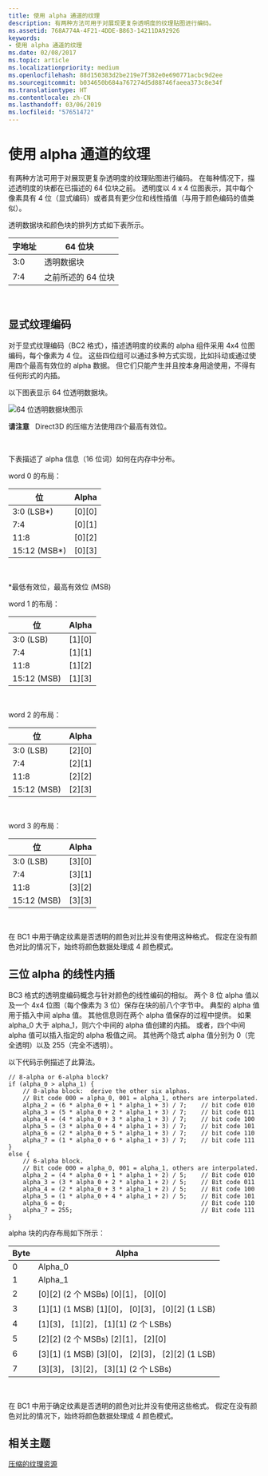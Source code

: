 ```yaml
---
title: 使用 alpha 通道的纹理
description: 有两种方法可用于对展现更复杂透明度的纹理贴图进行编码。
ms.assetid: 768A774A-4F21-4DDE-B863-14211DA92926
keywords:
- 使用 alpha 通道的纹理
ms.date: 02/08/2017
ms.topic: article
ms.localizationpriority: medium
ms.openlocfilehash: 88d150383d2be219e7f382e0e690771acbc9d2ee
ms.sourcegitcommit: b034650b684a767274d5d88746faeea373c8e34f
ms.translationtype: HT
ms.contentlocale: zh-CN
ms.lasthandoff: 03/06/2019
ms.locfileid: "57651472"
---
```

# <a name="textures-with-alpha-channels"></a>使用 alpha 通道的纹理


有两种方法可用于对展现更复杂透明度的纹理贴图进行编码。 在每种情况下，描述透明度的块都在已描述的 64 位块之前。 透明度以 4 x 4 位图表示，其中每个像素具有 4 位（显式编码）或者具有更少位和线性插值（与用于颜色编码的值类似）。

透明数据块和颜色块的排列方式如下表所示。

| 字地址 | 64 位块                      |
|--------------|-----------------------------------|
| 3:0          | 透明数据块                |
| 7:4          | 之前所述的 64 位块 |

 

## <a name="span-idexplicit-texture-encodingspanspan-idexplicit-texture-encodingspanspan-idexplicit-texture-encodingspanexplicit-texture-encoding"></a><span id="Explicit-Texture-Encoding"></span><span id="explicit-texture-encoding"></span><span id="EXPLICIT-TEXTURE-ENCODING"></span>显式纹理编码


对于显式纹理编码（BC2 格式），描述透明度的纹素的 alpha 组件采用 4x4 位图编码，每个像素为 4 位。 这些四位组可以通过多种方式实现，比如抖动或通过使用四个最高有效位的 alpha 数据。 但它们只能产生并且按本身用途使用，不得有任何形式的内插。

以下图表显示 64 位透明数据块。

![64 位透明数据块图示](images/colors4.png)

**请注意**   Direct3D 的压缩方法使用四个最高有效位。

 

下表描述了 alpha 信息（16 位词）如何在内存中分布。

word 0 的布局：

| 位          | Alpha      |
|---------------|------------|
| 3:0 (LSB\*)   | \[0\]\[0\] |
| 7:4           | \[0\]\[1\] |
| 11:8          | \[0\]\[2\] |
| 15:12 (MSB\*) | \[0\]\[3\] |

 

\*最低有效位，最高有效位 (MSB)

word 1 的布局：

| 位        | Alpha      |
|-------------|------------|
| 3:0 (LSB)   | \[1\]\[0\] |
| 7:4         | \[1\]\[1\] |
| 11:8        | \[1\]\[2\] |
| 15:12 (MSB) | \[1\]\[3\] |

 

word 2 的布局：

| 位        | Alpha      |
|-------------|------------|
| 3:0 (LSB)   | \[2\]\[0\] |
| 7:4         | \[2\]\[1\] |
| 11:8        | \[2\]\[2\] |
| 15:12 (MSB) | \[2\]\[3\] |

 

word 3 的布局：

| 位        | Alpha      |
|-------------|------------|
| 3:0 (LSB)   | \[3\]\[0\] |
| 7:4         | \[3\]\[1\] |
| 11:8        | \[3\]\[2\] |
| 15:12 (MSB) | \[3\]\[3\] |

 

在 BC1 中用于确定纹素是否透明的颜色对比并没有使用这种格式。 假定在没有颜色对比的情况下，始终将颜色数据处理成 4 颜色模式。

## <a name="span-idthree-bit-linear-alpha-interpolationspanspan-idthree-bit-linear-alpha-interpolationspanspan-idthree-bit-linear-alpha-interpolationspanthree-bit-linear-alpha-interpolation"></a><span id="Three-Bit-Linear-Alpha-Interpolation"></span><span id="three-bit-linear-alpha-interpolation"></span><span id="THREE-BIT-LINEAR-ALPHA-INTERPOLATION"></span>三位 alpha 的线性内插


BC3 格式的透明度编码概念与针对颜色的线性编码的相似。 两个 8 位 alpha 值以及一个 4x4 位图（每个像素为 3 位）保存在块的前八个字节中。 典型的 alpha 值用于插入中间 alpha 值。 其他信息则在两个 alpha 值保存的过程中提供。 如果 alpha\_0 大于 alpha\_1，则六个中间的 alpha 值创建的内插。 或者，四个中间 alpha 值可以插入指定的 alpha 极值之间。 其他两个隐式 alpha 值分别为 0（完全透明）以及 255（完全不透明）。

以下代码示例描述了此算法。

```
// 8-alpha or 6-alpha block?    
if (alpha_0 > alpha_1) {    
    // 8-alpha block:  derive the other six alphas.    
    // Bit code 000 = alpha_0, 001 = alpha_1, others are interpolated.
    alpha_2 = (6 * alpha_0 + 1 * alpha_1 + 3) / 7;    // bit code 010
    alpha_3 = (5 * alpha_0 + 2 * alpha_1 + 3) / 7;    // bit code 011
    alpha_4 = (4 * alpha_0 + 3 * alpha_1 + 3) / 7;    // bit code 100
    alpha_5 = (3 * alpha_0 + 4 * alpha_1 + 3) / 7;    // bit code 101
    alpha_6 = (2 * alpha_0 + 5 * alpha_1 + 3) / 7;    // bit code 110
    alpha_7 = (1 * alpha_0 + 6 * alpha_1 + 3) / 7;    // bit code 111  
}    
else {  
    // 6-alpha block.    
    // Bit code 000 = alpha_0, 001 = alpha_1, others are interpolated.
    alpha_2 = (4 * alpha_0 + 1 * alpha_1 + 2) / 5;    // Bit code 010
    alpha_3 = (3 * alpha_0 + 2 * alpha_1 + 2) / 5;    // Bit code 011
    alpha_4 = (2 * alpha_0 + 3 * alpha_1 + 2) / 5;    // Bit code 100
    alpha_5 = (1 * alpha_0 + 4 * alpha_1 + 2) / 5;    // Bit code 101
    alpha_6 = 0;                                      // Bit code 110
    alpha_7 = 255;                                    // Bit code 111
}
```

alpha 块的内存布局如下所示：

| Byte | Alpha                                                          |
|------|----------------------------------------------------------------|
| 0    | Alpha\_0                                                       |
| 1    | Alpha\_1                                                       |
| 2    | \[0\]\[2\] (2 个 MSBs) \[0\]\[1\]， \[0\]\[0\]                    |
| 3    | \[1\]\[1\] (1 MSB) \[1\]\[0\]， \[0\]\[3\]， \[0\]\[2\] (1 LSB) |
| 4    | \[1\]\[3\]， \[1\]\[2\]， \[1\]\[1\] (2 个 LSBs)                    |
| 5    | \[2\]\[2\] (2 个 MSBs) \[2\]\[1\]， \[2\]\[0\]                    |
| 6    | \[3\]\[1\] (1 MSB) \[3\]\[0\]， \[2\]\[3\]， \[2\]\[2\] (1 LSB) |
| 7    | \[3\]\[3\]， \[3\]\[2\]， \[3\]\[1\] (2 个 LSBs)                    |

 

在 BC1 中用于确定纹素是否透明的颜色对比并没有使用这些格式。 假定在没有颜色对比的情况下，始终将颜色数据处理成 4 颜色模式。

## <a name="span-idrelated-topicsspanrelated-topics"></a><span id="related-topics"></span>相关主题


[压缩的纹理资源](compressed-texture-resources.md)

 

 




